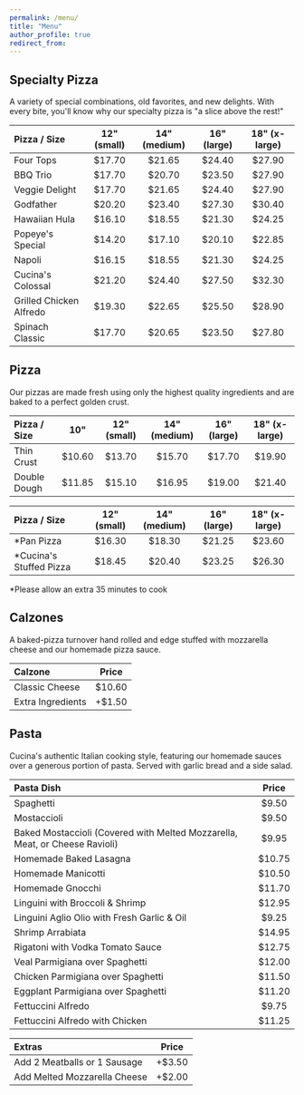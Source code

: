 ```yaml
---
permalink: /menu/
title: "Menu"
author_profile: true
redirect_from: 
---
```



## Specialty Pizza

A variety of special combinations, old favorites, and new delights. With every bite, you'll know why our specialty pizza is "a slice above the rest!"

| Pizza / Size | 12" (small) | 14" (medium) | 16" (large) | 18" (x-large) |
|:-------------|:-----------:|:------------:|:-----------:|:-------------:|
| Four Tops                           | $17.70 | $21.65 | $24.40 | $27.90 |
| BBQ Trio                            | $17.70 | $20.70 | $23.50 | $27.90 |
| Veggie Delight                      | $17.70 | $21.65 | $24.40 | $27.90 |
| Godfather                           | $20.20 | $23.40 | $27.30 | $30.40 |
| Hawaiian Hula                       | $16.10 | $18.55 | $21.30 | $24.25 |
| Popeye's Special                    | $14.20 | $17.10 | $20.10 | $22.85 |
| Napoli                              | $16.15 | $18.55 | $21.30 | $24.25 |
| Cucina's Colossal                   | $21.20 | $24.40 | $27.50 | $32.30 |
| Grilled Chicken Alfredo             | $19.30 | $22.65 | $25.50 | $28.90 |
| Spinach Classic                     | $17.70 | $20.65 | $23.50 | $27.80 |



## Pizza

Our pizzas are made fresh using only the highest quality ingredients and are baked to a perfect golden crust.

| Pizza / Size | 10" | 12" (small) | 14" (medium) | 16" (large) | 18" (x-large) |
|:-------------|:---:|:-----------:|:------------:|:-----------:|:-------------:|
| Thin Crust                       | $10.60 | $13.70 | $15.70 | $17.70 | $19.90 |
| Double Dough                     | $11.85 | $15.10 | $16.95 | $19.00 | $21.40 |



| Pizza / Size | 12" (small) | 14" (medium) | 16" (large) | 18" (x-large)  |
|:-------------|:-----------:|:------------:|:-----------:|:--------------:|
| \*Pan Pizza                          | $16.30 | $18.30 | $21.25 | $23.60 |
| \*Cucina's Stuffed Pizza             | $18.45 | $20.40 | $23.25 | $26.30 |

\*Please allow an extra 35 minutes to cook

## Calzones

A baked-pizza turnover hand rolled and edge stuffed with mozzarella cheese and our homemade pizza sauce.

| Calzone | Price | 
|:--------|:-----:|
| Classic Cheese    | $10.60 |
| Extra Ingredients | +$1.50 |



## Pasta

Cucina's authentic Italian cooking style, featuring our homemade sauces over a generous portion of pasta. Served with garlic bread and a side salad.

| Pasta Dish | Price | 
|:-----------|:-----:|
| Spaghetti                                                                   | $9.50  |
| Mostaccioli                                                                 | $9.50  |
| Baked Mostaccioli (Covered with Melted Mozzarella, Meat, or Cheese Ravioli) | $9.95  |
| Homemade Baked Lasagna                                                      | $10.75 |
| Homemade Manicotti                                                          | $10.50 |
| Homemade Gnocchi                                                            | $11.70 |
| Linguini with Broccoli & Shrimp                                             | $12.95 |
| Linguini Aglio Olio with Fresh Garlic & Oil                                 | $9.25  |
| Shrimp Arrabiata                                                            | $14.95 |
| Rigatoni with Vodka Tomato Sauce                                            | $12.75 |
| Veal Parmigiana over Spaghetti                                              | $12.00 |
| Chicken Parmigiana over Spaghetti                                           | $11.50 |
| Eggplant Parmigiana over Spaghetti                                          | $11.20 |
| Fettuccini Alfredo                                                          | $9.75  |
| Fettuccini Alfredo with Chicken                                             | $11.25 |

| Extras | Price |
|:-------|:-----:|
| Add 2 Meatballs or 1 Sausage | +$3.50 |
| Add Melted Mozzarella Cheese | +$2.00 |
